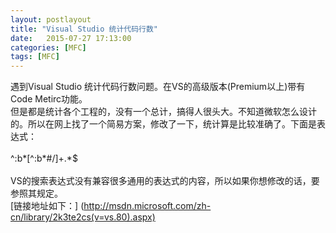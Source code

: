 ```yaml
---
layout: postlayout
title: "Visual Studio 统计代码行数"
date:   2015-07-27 17:13:00 
categories: [MFC]
tags: [MFC]
---
```

  遇到Visual Studio 统计代码行数问题。在VS的高级版本(Premium以上)带有Code Metirc功能。<br />
  但是都是统计各个工程的，没有一个总计，搞得人很头大。不知道微软怎么设计的。所以在网上找了一个简易方案，修改了一下，统计算是比较准确了。下面是表达式：<br />
  <br />
  ^:b*[^:b\*#/]+.*$  <br />
  <br />
  VS的搜索表达式没有兼容很多通用的表达式的内容，所以如果你想修改的话，要参照其规定。<br />
  [链接地址如下：] (http://msdn.microsoft.com/zh-cn/library/2k3te2cs(v=vs.80).aspx)<br />
